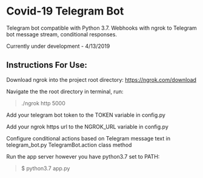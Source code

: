 # Covid-19 Telegram Bot
Telegram bot compatible with Python 3.7. Webhooks with ngrok to Telegram bot message stream, conditional responses.

Currently under development - 4/13/2019

## Instructions For Use:
Download ngrok into the project root directory: https://ngrok.com/download

Navigate the the root directory in terminal, run:

> ./ngrok http 5000

Add your telegram bot token to the TOKEN variable in config.py

Add your ngrok https url to the NGROK_URL variable in config.py

Configure conditional actions based on Telegram message text in telegram_bot.py TelegramBot.action class method

Run the app server however you have python3.7 set to PATH:
> $ python3.7 app.py
